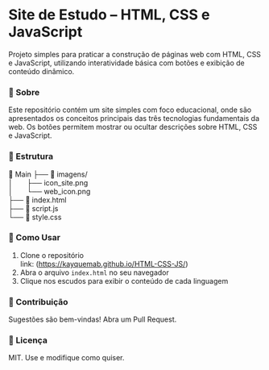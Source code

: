 # Site de Estudo – HTML, CSS e JavaScript
Projeto simples para praticar a construção de páginas web com HTML, CSS e JavaScript, utilizando interatividade básica com botões e exibição de conteúdo dinâmico.

### 📌 Sobre
Este repositório contém um site simples com foco educacional, onde são apresentados os conceitos principais das três tecnologias fundamentais da web. Os botões permitem mostrar ou ocultar descrições sobre HTML, CSS e JavaScript.

### 📂 Estrutura

📂 Main 
├── 📁 imagens/  
│  ├── icon_site.png  
│  └── web_icon.png  
├── 📄 index.html  
├── 📄 script.js  
└── 📄 style.css

### 🚀 Como Usar

1. Clone o repositório <br>
link: (https://kayquemab.github.io/HTML-CSS-JS/)
2. Abra o arquivo `index.html` no seu navegador
3. Clique nos escudos para exibir o conteúdo de cada linguagem

### 🤝 Contribuição

Sugestões são bem-vindas! Abra um Pull Request.

### 📜 Licença

MIT. Use e modifique como quiser.
